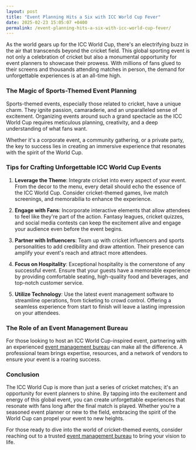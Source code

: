 ```yaml
---
layout: post
title: "Event Planning Hits a Six with ICC World Cup Fever"
date: 2025-02-23 15:05:07 +0400
permalink: /event-planning-hits-a-six-with-icc-world-cup-fever/
---
```



As the world gears up for the ICC World Cup, there's an electrifying buzz in the air that transcends beyond the cricket field. This global sporting event is not only a celebration of cricket but also a monumental opportunity for event planners to showcase their prowess. With millions of fans glued to their screens and thousands attending matches in person, the demand for unforgettable experiences is at an all-time high. 

### The Magic of Sports-Themed Event Planning

Sports-themed events, especially those related to cricket, have a unique charm. They ignite passion, camaraderie, and an unparalleled sense of excitement. Organizing events around such a grand spectacle as the ICC World Cup requires meticulous planning, creativity, and a deep understanding of what fans want.

Whether it's a corporate event, a community gathering, or a private party, the key to success lies in creating an immersive experience that resonates with the spirit of the World Cup.

### Tips for Crafting Unforgettable ICC World Cup Events

1. **Leverage the Theme**: Integrate cricket into every aspect of your event. From the decor to the menu, every detail should echo the essence of the ICC World Cup. Consider cricket-themed games, live match screenings, and memorabilia to enhance the experience.

2. **Engage with Fans**: Incorporate interactive elements that allow attendees to feel like they're part of the action. Fantasy leagues, cricket quizzes, and social media contests can keep the excitement alive and engage your audience even before the event begins.

3. **Partner with Influencers**: Team up with cricket influencers and sports personalities to add credibility and draw attention. Their presence can amplify your event's reach and attract more attendees.

4. **Focus on Hospitality**: Exceptional hospitality is the cornerstone of any successful event. Ensure that your guests have a memorable experience by providing comfortable seating, high-quality food and beverages, and top-notch customer service.

5. **Utilize Technology**: Use the latest event management software to streamline operations, from ticketing to crowd control. Offering a seamless experience from start to finish will leave a lasting impression on your attendees.

### The Role of an Event Management Bureau

For those looking to host an ICC World Cup-inspired event, partnering with an experienced [event management bureau](https://geventm.com/) can make all the difference. A professional team brings expertise, resources, and a network of vendors to ensure your event is a roaring success.

### Conclusion

The ICC World Cup is more than just a series of cricket matches; it's an opportunity for event planners to shine. By tapping into the excitement and energy of this global event, you can create unforgettable experiences that resonate with fans long after the final match is played. Whether you're a seasoned event planner or new to the field, embracing the spirit of the World Cup can propel your event to new heights.

For those ready to dive into the world of cricket-themed events, consider reaching out to a trusted [event management bureau](https://geventm.com/) to bring your vision to life.